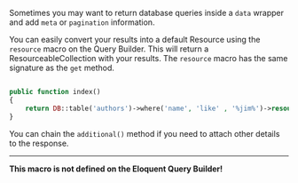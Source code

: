 Sometimes you may want to return database queries inside a `data` wrapper and add `meta` or `pagination` information.

You can easily convert your results into a default Resource using the `resource` macro on the Query Builder. This will return a ResourceableCollection with your results.
The `resource` macro has the same signature as the `get` method.

```php

public function index()
{
    return DB::table('authors')->where('name', 'like' , '%jim%')->resource();
}
```

You can chain the `additional()` method if you need to attach other details to the response.

---

**This macro is not defined on the Eloquent Query Builder!**
